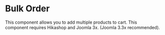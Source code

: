 # Bulk Order

This component allows you to add multiple products to cart. 
This component requires Hikashop and Joomla 3x. (Joomla 3.3x recommended). 
